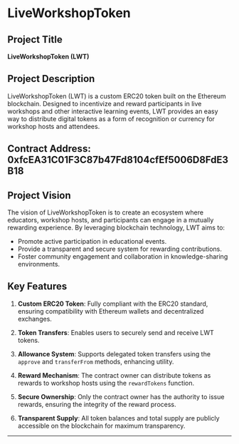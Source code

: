 # LiveWorkshopToken

## Project Title
**LiveWorkshopToken (LWT)**

## Project Description
LiveWorkshopToken (LWT) is a custom ERC20 token built on the Ethereum blockchain. Designed to incentivize and reward participants in live workshops and other interactive learning events, LWT provides an easy way to distribute digital tokens as a form of recognition or currency for workshop hosts and attendees.

## Contract Address: 0xfcEA31C01F3C87b47Fd8104cfEf5006D8FdE3B18

## Project Vision
The vision of LiveWorkshopToken is to create an ecosystem where educators, workshop hosts, and participants can engage in a mutually rewarding experience. By leveraging blockchain technology, LWT aims to:
- Promote active participation in educational events.
- Provide a transparent and secure system for rewarding contributions.
- Foster community engagement and collaboration in knowledge-sharing environments.

## Key Features
1. **Custom ERC20 Token**: Fully compliant with the ERC20 standard, ensuring compatibility with Ethereum wallets and decentralized exchanges.

2. **Token Transfers**: Enables users to securely send and receive LWT tokens.

3. **Allowance System**: Supports delegated token transfers using the `approve` and `transferFrom` methods, enhancing utility.

4. **Reward Mechanism**: The contract owner can distribute tokens as rewards to workshop hosts using the `rewardTokens` function.

5. **Secure Ownership**: Only the contract owner has the authority to issue rewards, ensuring the integrity of the reward process.

6. **Transparent Supply**: All token balances and total supply are publicly accessible on the blockchain for maximum transparency.

---



